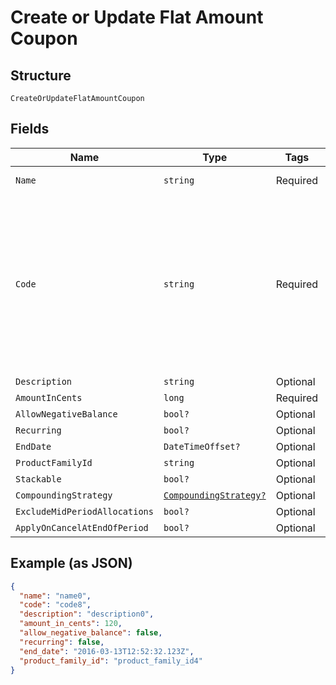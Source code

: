 
# Create or Update Flat Amount Coupon

## Structure

`CreateOrUpdateFlatAmountCoupon`

## Fields

| Name | Type | Tags | Description |
|  --- | --- | --- | --- |
| `Name` | `string` | Required | the name of the coupon |
| `Code` | `string` | Required | may contain uppercase alphanumeric characters and these special characters (which allow for email addresses to be used): “%”, “@”, “+”, “-”, “_”, and “.” |
| `Description` | `string` | Optional | - |
| `AmountInCents` | `long` | Required | - |
| `AllowNegativeBalance` | `bool?` | Optional | - |
| `Recurring` | `bool?` | Optional | - |
| `EndDate` | `DateTimeOffset?` | Optional | - |
| `ProductFamilyId` | `string` | Optional | - |
| `Stackable` | `bool?` | Optional | - |
| `CompoundingStrategy` | [`CompoundingStrategy?`](../../doc/models/compounding-strategy.md) | Optional | - |
| `ExcludeMidPeriodAllocations` | `bool?` | Optional | - |
| `ApplyOnCancelAtEndOfPeriod` | `bool?` | Optional | - |

## Example (as JSON)

```json
{
  "name": "name0",
  "code": "code8",
  "description": "description0",
  "amount_in_cents": 120,
  "allow_negative_balance": false,
  "recurring": false,
  "end_date": "2016-03-13T12:52:32.123Z",
  "product_family_id": "product_family_id4"
}
```

